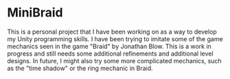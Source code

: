 # MiniBraid

This is a personal project that I have been working on as a way to develop my Unity programming skills. 
I have been trying to imitate some of the game mechanics seen in the game "Braid" by Jonathan Blow. 
This is a work in progress and still needs some additional refinements and additional level designs. 
In future, I might also try some more complicated mechanics, such as the "time shadow" or the ring mechanic in Braid.